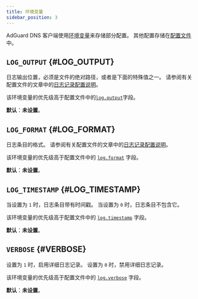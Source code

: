 ```yaml
---
title: 环境变量
sidebar_position: 3
---
```


<!-- markdownlint-configure-file {"ul-indent":{"indent":4,"start_indent":2,"start_indented":true}} -->

AdGuard DNS 客户端使用[环境变量][wiki-env]来存储部分配置。 其他配置存储在[配置文件][conf]中。

[conf]: configuration.md
[wiki-env]: https://en.wikipedia.org/wiki/Environment_variable

## `LOG_OUTPUT` {#LOG_OUTPUT}

日志输出位置，必须是文件的绝对路径，或者是下面的特殊值之一。 请参阅有关配置文件的文章中的[日志记录配置说明][conf-log]。

该环境变量的优先级高于配置文件中的[`log.output`][conf-log]字段。

**默认**：**未设置**。

[conf-log]: configuration.md#log

## `LOG_FORMAT` {#LOG_FORMAT}

日志条目的格式。 请参阅有关配置文件的文章中的[日志记录配置说明][conf-log]。

该环境变量的优先级高于配置文件中的 [`log.format`][conf-log] 字段。

**默认**：**未设置**。

## `LOG_TIMESTAMP` {#LOG_TIMESTAMP}

当设置为 `1` 时，日志条目带有时间戳。 当设置为 `0` 时，日志条目不包含它。

该环境变量的优先级高于配置文件中的 [`log.timestamp`][conf-log] 字段。

**默认**：**未设置**。

## `VERBOSE` {#VERBOSE}

设置为 `1` 时，启用详细日志记录。 设置为 `0` 时，禁用详细日志记录。

该环境变量的优先级高于配置文件中的 [`log.verbose`][conf-log] 字段。

**默认**：**未设置**。
